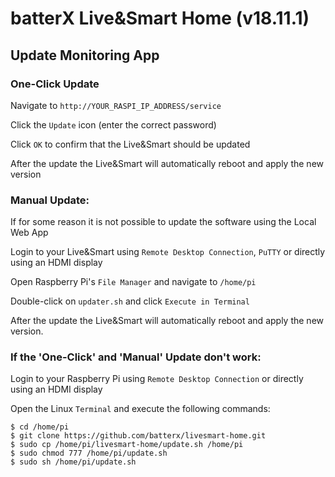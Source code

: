 # batterX Live&Smart Home (v18.11.1)

## Update Monitoring App

### One-Click Update

Navigate to `http://YOUR_RASPI_IP_ADDRESS/service`

Click the `Update` icon (enter the correct password)

Click `OK` to confirm that the Live&Smart should be updated

After the update the Live&Smart will automatically reboot and apply the new version

### Manual Update:

If for some reason it is not possible to update the software using the Local Web App

Login to your Live&Smart using `Remote Desktop Connection`, `PuTTY` or directly using an HDMI display

Open Raspberry Pi's `File Manager` and navigate to `/home/pi`

Double-click on `updater.sh` and click `Execute in Terminal`

After the update the Live&Smart will automatically reboot and apply the new version.

### If the 'One-Click' and 'Manual' Update don't work:

Login to your Raspberry Pi using `Remote Desktop Connection` or directly using an HDMI display

Open the Linux `Terminal` and execute the following commands:
```
$ cd /home/pi
$ git clone https://github.com/batterx/livesmart-home.git
$ sudo cp /home/pi/livesmart-home/update.sh /home/pi
$ sudo chmod 777 /home/pi/update.sh
$ sudo sh /home/pi/update.sh
```